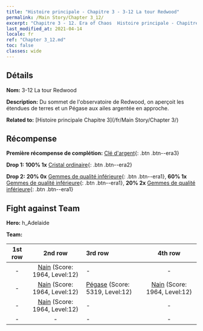 ```yaml
---
title: "Histoire principale - Chapitre 3 - 3-12 La tour Redwood"
permalink: /Main Story/Chapter 3_12/
excerpt: "Chapitre 3 - 12. Era of Chaos  Histoire principale - Chapitre 3_12. 3-12 La tour Redwood"
last_modified_at: 2021-04-14
locale: fr
ref: "Chapter 3_12.md"
toc: false
classes: wide
---
```


## Détails

 **Nom:** 3-12 La tour Redwood

 **Description:** Du sommet de l'observatoire de Redwood, on aperçoit les étendues de terres et un Pégase aux ailes argentée en approche.

 **Related to:** [Histoire principale Chapitre 3](/fr/Main Story/Chapter 3/)

## Récompense

 **Première récompense de complétion:** [Clé d'argent](/fr/Items/con_693/){: .btn .btn--era3}

 **Drop 1:** **100% 1x** [Cristal ordinaire](/fr/Items/mat_11/){: .btn .btn--era2}

 **Drop 2:** **20% 0x** [Gemmes de qualité inférieure](/fr/Items/mat_4/){: .btn .btn--era1}, **60% 1x** [Gemmes de qualité inférieure](/fr/Items/mat_4/){: .btn .btn--era1}, **20% 2x** [Gemmes de qualité inférieure](/fr/Items/mat_4/){: .btn .btn--era1}


## Fight against Team
 **Hero:** h_Adelaide

 **Team:**


  | 1st row | 2nd row | 3rd row | 4th row |
  |:----:|:----:|:----|:----:|
  | - | [Nain](/fr/units/Dwarf/) (Score: 1964, Level:12)  | - | - |
  | - | [Nain](/fr/units/Dwarf/) (Score: 1964, Level:12)  | [Pégase](/fr/units/Pegasus/) (Score: 5319, Level:12)  | [Nain](/fr/units/Dwarf/) (Score: 1964, Level:12)  |
  | - | [Nain](/fr/units/Dwarf/) (Score: 1964, Level:12)  | - | - |
  | - | - | - | - |


